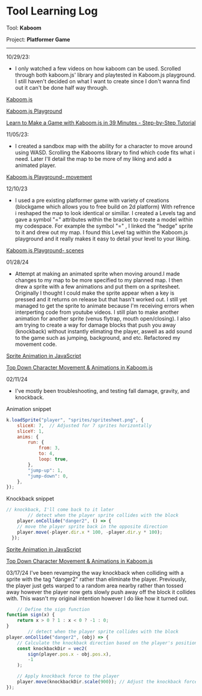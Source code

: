 # Tool Learning Log

Tool: **Kaboom**

Project: **Platformer Game**

---

10/29/23:
* I only watched a few videos on how kaboom can be used. Scrolled through both kaboom.js' library and playtested in Kaboom.js playground. I still haven't decided on what I want to create since I don't wanna find out it can't be done half way through.

[Kaboom.js](https://kaboomjs.com/)

[Kaboom.js Playground](https://kaboomjs.com/play?example=movement)

[Learn to Make a Game with Kaboom.js in 39 Minutes - Step-by-Step Tutorial](https://www.youtube.com/watch?v=hgReGsh5xVU)

11/05/23:
* I created a sandbox map with the ability for a character to move around using WASD. Scrolling the Kabooms library to find which code fits what i need. Later I'll detail the map to be more of my liking and add a animated player.

[Kaboom.js Playground- movement](https://kaboomjs.com/play?example=movement)

12/10/23
* I used a pre existing platformer game with variety of creations (blockgame which allows you to free build on 2d platform) With refrence i reshaped the map to look identical or simillar. I created a Levels tag and gave a symbol "=" attributes within the bracket to create a model within my codespace. For example the symbol "=" , I linked the "hedge" sprite to it and drew out my map. I found this Level tag within the Kaboom.js playground and it really makes it easy to detail your level to your liking.

[Kaboom.js Playground- scenes](https://kaboomjs.com/play?example=scenes)


01/28/24
* Attempt at making an animated sprite when moving around.I made changes to my map to be more specified to my planned map. I then drew a sprite with a few animations and put them on a spritesheet. Originally I thought I could make the sprite appear when a key is pressed and it returns on release but that hasn't worked out. I still yet managed to get the sprite to animate because I'm receiving errors when interperting code from youtube videos. I still plan to make another animation for another sprite (venus flytrap, mouth open/closing). I also am trying to create a way for damage blocks that push you away (knockback) without instantly elimating the player, aswell as add sound to the game such as jumping, background, and etc. Refactored my movement code.

[Sprite Animation in JavaScript](https://www.youtube.com/watch?v=CY0HE277IBM)

[Top Down Character Movement & Animations in Kaboom.js](https://www.youtube.com/watch?v=n-q0pKGhxyw)

02/11/24
*  I've mostly been troubleshooting, and testing fall damage, gravity, and knockback.



Animation snippet
```javascript
k.loadSprite("player", "sprites/spritesheet.png", {
    sliceX: 7,  // Adjusted for 7 sprites horizontally
    sliceY: 1,
    anims: {
        run: {
            from: 3,
            to: 4,
            loop: true,
        },
        "jump-up": 1,
        "jump-down": 0,
    },
});
```
Knockback snippet
```javascript
// knockback, I'll come back to it later
		// detect when the player sprite collides with the block
	player.onCollide("danger2", () => {
	// move the player sprite back in the opposite direction
	player.move(-player.dir.x * 100, -player.dir.y * 100);
  });
```

[Sprite Animation in JavaScript](https://www.youtube.com/watch?v=CY0HE277IBM)

[Top Down Character Movement & Animations in Kaboom.js](https://www.youtube.com/watch?v=n-q0pKGhxyw)


03/17/24
I've been revamping the way knockback when colliding with a sprite with the tag "danger2" rather than eliminate the player. Previously, the player just gets warped to a random area nearby rather than tossed away however the player now gets slowly push away off the block it collides with. This wasn't my original intention however I do like how it turned out.

```javascript
	// Define the sign function
function sign(x) {
    return x > 0 ? 1 : x < 0 ? -1 : 0;
}
		// detect when the player sprite collides with the block
player.onCollide("danger2", (obj) => {
    // Calculate the knockback direction based on the player's position relative to the danger object
    const knockbackDir = vec2(
        sign(player.pos.x - obj.pos.x),
        -1
    );

    // Apply knockback force to the player
    player.move(knockbackDir.scale(900)); // Adjust the knockback force as needed
});

```
